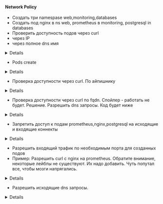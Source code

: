 #### Network Policy
* Создать три namespase web,monitoring,databases
* Создать под nginx в ns web, prometheus в monitoring, postgresql in databases
* Проверить доступность подов через curl 
* через IP
* через полное dns имя

<details>

```yaml
---
apiVersion: v1
kind: Namespace
metadata:
  creationTimestamp: null
  name: web
spec: {}
status: {}
---
apiVersion: v1
kind: Namespace
metadata:
  creationTimestamp: null
  name: web
spec: {}
status: {}
---
apiVersion: v1
kind: Namespace
metadata:
  creationTimestamp: null
  name: databases
spec: {}
status: {}
```

</details>

* Pods create
<details>

```yaml

---
apiVersion: v1
kind: Pod
metadata:
  creationTimestamp: null
  labels:
    run: nginx
  name: nginx
  namespace: web
spec:
  containers:
  - image: nginx
    name: nginx
    resources: {}
  dnsPolicy: ClusterFirst
  restartPolicy: Always
status: {}
---
apiVersion: v1
kind: Pod
metadata:
  creationTimestamp: null
  labels:
    run: prometheus
  name: prometheus
  namespace: monitoring
spec:
  containers:
  - image: prom/prometheus
    name: prometheus
  - image: nginx
    name: nginx
    resources: {}
  dnsPolicy: ClusterFirst
  restartPolicy: Always
status: {}
---
apiVersion: v1
kind: Pod
metadata:
  creationTimestamp: null
  labels:
    run: postgresql
  name: postgresql
  namespace: databases
spec:
  containers:
  - image: postgres:10.4
    name: postgresql
  - image: nginx
    name: nginx
    resources: {}
  dnsPolicy: ClusterFirst
  restartPolicy: Always
status: {}
```
</details>

* Проверка доступности через curl. По айпишнику
<details>

```bash
kubectl get pods -A -owide
kubectl -n web exec nginx -- curl 10.40.0.2:9090  
curl 10.40.0.2:9090
```

</details>

* Проверка доступности через curl по fqdn. Спойлер - работать не будет. Решение. Разрешить dns запросы. Код будет ниже
<details>

```bash
kubectl -n web exec nginx -- curl prometheus.monitoring.svc.cluster.local:9090  
```

</details>

* Запретить доступ к подам prometheus,nginx,postgresql на исходящие и входящие коннекты

<details>

```yaml
apiVersion: networking.k8s.io/v1
kind: NetworkPolicy
metadata:
  name: deny-ns-web
  namespace: web
spec:
  podSelector: {}
  policyTypes:
  - Ingress
  - Egress
---
apiVersion: networking.k8s.io/v1
kind: NetworkPolicy
metadata:
  name: deny-ns-monitoring
  namespace: monitoring
spec:
  podSelector: {}
  policyTypes:
  - Ingress
  - Egress
---
apiVersion: networking.k8s.io/v1
kind: NetworkPolicy
metadata:
  name: deny-ns-databases
  namespace: web
spec:
  podSelector: {}
  policyTypes:
  - Ingress
  - Egress
  ```

</details>

* Разрешить входящий трафик по необходимым порта для созданных подов
* Пример: Разрешить curl с nginx на prometheus. Обратите внимание, некоторые лейблы не существуют. Их надо добавить. Чуть попутал все, чтобы мозги напрягались.
<details>

```yaml
---
apiVersion: networking.k8s.io/v1
kind: NetworkPolicy
metadata:
  name: nginx-np-allow
  namespace: web
spec:
  podSelector:
    matchLabels:
      ns: testcurl
  policyTypes:
  - Ingress
  - Egress
  egress:
  - to:
    - namespaceSelector:
        matchLabels:
          ns: testcurl
    - podSelector:
        matchLabels:
          run: prometheus
    ports:
    - protocol: TCP
      port: 80
    - protocol: TCP
      port: 9090
  - to:
    - namespaceSelector:
        matchLabels:
          link: db
    - podSelector:
        matchLabels:
          link: db
    ports:
    - protocol: TCP
      port: 5432
    - protocol: TCP
      port: 80
---
apiVersion: networking.k8s.io/v1
kind: NetworkPolicy
metadata:
  name: prometheus-np-allow
  namespace: monitoring
spec:
  podSelector:
    matchLabels:
      run: prometheus
  policyTypes:
  - Ingress
  - Egress
  ingress:
  - from:
    - namespaceSelector:
        matchLabels:
          ns: ng
    - podSelector:
        matchLabels:
          ns: testcurl
    ports:
    - protocol: TCP
      port: 80
    - protocol: TCP
      port: 9090
---
apiVersion: networking.k8s.io/v1
kind: NetworkPolicy
metadata:
  name: posgresql-np-allow
  namespace: databases
spec:
  podSelector:
    matchLabels:
      run: postgresql
  policyTypes:
  - Ingress
  - Egress
  ingress:
  - from:
    - namespaceSelector:
        matchLabels:
          ns: ng
    - podSelector:
        matchLabels:
          ns: testcurl
    ports:
    - protocol: TCP
      port: 80
    - protocol: TCP
      port: 5432
```

</details>

* Разрешить исходящие dns запросы. 
<details>

```yaml
---
apiVersion: networking.k8s.io/v1
kind: NetworkPolicy
metadata:
  name: np-dns-allow
  namespace: web
spec:
  podSelector: {}
  policyTypes:
  - Ingress
  - Egress
  ingress:
  egress:
  - to:
    ports:
    - port: 53
      protocol: UDP
    - port: 53
      protocol: TCP
```

</details>